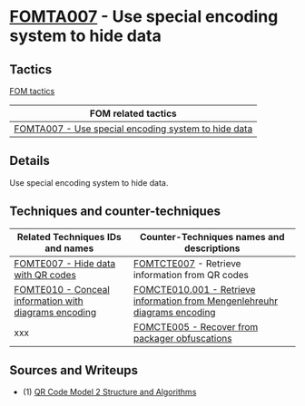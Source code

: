 # [FOMTA007](https://github.com/blue101010/FOM/blob/main/tactics/FOMTA007.md) - Use special encoding system to hide data


## Tactics

[FOM tactics](https://github.com/blue101010/FOM/blob/main/tactics/tactics.md)

| FOM related tactics  |
| --------------------------------------- |
| [FOMTA007 - Use special encoding system to hide data](https://github.com/blue101010/FOM/blob/main/tactics/FOMTA007.md)   |

## Details

Use special encoding system to hide data.

## Techniques and counter-techniques

| Related  Techniques IDs and names  | Counter-Techniques names and descriptions  |
| -----------------------------------|  -----------------------------------------|
| [FOMTE007 - Hide data with QR codes](https://github.com/blue101010/FOM/blob/main/techniques/FOMTE007.md) |  [FOMTCTE007](https://github.com/blue101010/FOM/blob/main/countertechniques/FOMTCTE007.md) - Retrieve information from QR codes |
| [FOMTE010 - Conceal information with diagrams encoding](https://github.com/blue101010/FOM/blob/main/techniques/FOMTE010.md) | [FOMCTE010.001 - Retrieve information from Mengenlehreuhr diagrams encoding](https://github.com/blue101010/FOM/blob/main/countertechniques/FOMCTE010.001.md) |
|                   xxx                               | [FOMCTE005 - Recover from packager obfuscations](https://github.com/blue101010/FOM/blob/main/countertechniques/FOMCTE005.md) |


## Sources and Writeups

 - (1) [QR Code Model 2 Structure and Algorithms](https://franckybox.com/wp-content/uploads/qrcode.pdf)
